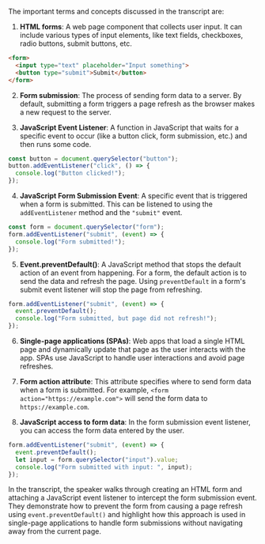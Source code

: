 The important terms and concepts discussed in the transcript are:

1. **HTML forms**: A web page component that collects user input. It can include various types of input elements, like text fields, checkboxes, radio buttons, submit buttons, etc. 

```html
<form>
  <input type="text" placeholder="Input something">
  <button type="submit">Submit</button>
</form>
```

2. **Form submission**: The process of sending form data to a server. By default, submitting a form triggers a page refresh as the browser makes a new request to the server.

3. **JavaScript Event Listener**: A function in JavaScript that waits for a specific event to occur (like a button click, form submission, etc.) and then runs some code.

```javascript
const button = document.querySelector("button");
button.addEventListener("click", () => {
  console.log("Button clicked!");
});
```

4. **JavaScript Form Submission Event**: A specific event that is triggered when a form is submitted. This can be listened to using the `addEventListener` method and the `"submit"` event.

```javascript
const form = document.querySelector("form");
form.addEventListener("submit", (event) => {
  console.log("Form submitted!");
});
```

5. **Event.preventDefault()**: A JavaScript method that stops the default action of an event from happening. For a form, the default action is to send the data and refresh the page. Using `preventDefault` in a form's submit event listener will stop the page from refreshing.

```javascript
form.addEventListener("submit", (event) => {
  event.preventDefault();
  console.log("Form submitted, but page did not refresh!");
});
```

6. **Single-page applications (SPAs)**: Web apps that load a single HTML page and dynamically update that page as the user interacts with the app. SPAs use JavaScript to handle user interactions and avoid page refreshes.

7. **Form action attribute**: This attribute specifies where to send form data when a form is submitted. For example, `<form action="https://example.com">` will send the form data to `https://example.com`.

8. **JavaScript access to form data**: In the form submission event listener, you can access the form data entered by the user.

```javascript
form.addEventListener("submit", (event) => {
  event.preventDefault();
  let input = form.querySelector("input").value;
  console.log("Form submitted with input: ", input);
});
```

In the transcript, the speaker walks through creating an HTML form and attaching a JavaScript event listener to intercept the form submission event. They demonstrate how to prevent the form from causing a page refresh using `event.preventDefault()` and highlight how this approach is used in single-page applications to handle form submissions without navigating away from the current page.